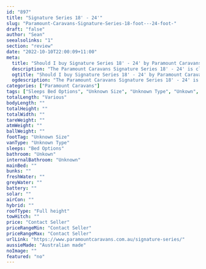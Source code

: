 ```yaml
---
id: "897"
title: "Signature Series 18' - 24'"
slug: "Paramount-Caravans-Signature-Series-18-foot---24-foot-"
draft: "false"
author: "Sean"
seealsolinks: "1"
section: "review"
date: "2022-10-10T22:00:09+11:00"
meta:
  title: "Should I buy Signature Series 18' - 24' by Paramount Caravans?"
  description: "The Paramount Caravans Signature Series 18' - 24' is classed as Unknown Type, and sleeps Bed Options people. It is Australian made and comes in at Unknown Size. It generally has Unkown."
  ogtitle: "Should I buy Signature Series 18' - 24' by Paramount Caravans?"
  ogdescription: "The Paramount Caravans Signature Series 18' - 24' is classed as Unknown Type, and sleeps Bed Options people. It is Australian made and comes in at Unknown Size. It generally has Unkown."
categories: ["Paramount Caravans"]
tags: ["Sleeps Bed Options", "Unknown Size", "Unknown Type", "Unkown", "Full height", "Price Unknown"]
totalLength: "Various"
bodyLength: ""
totalHeight: ""
totalWidth: ""
tareWeight: ""
atmWeight: ""
ballWeight: ""
footTag: "Unknown Size"
vanType: "Unknown Type"
sleeps: "Bed Options"
bathroom: "Unkown"
internalBathroom: "Unknown"
mainBed: ""
bunks: ""
freshWater: ""
greyWater: ""
battery: ""
solar: ""
airCon: ""
hybrid: ""
roofType: "Full height"
towHitch: ""
price: "Contact Seller"
priceRangeMin: "Contact Seller"
priceRangeMax: "Contact Seller"
urlLink: "https://www.paramountcaravans.com.au/signature-series/"
aussieMade: "Australian made"
noImage: ""
featured: "no"
---
```

